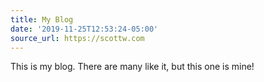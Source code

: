 ```yaml
---
title: My Blog
date: '2019-11-25T12:53:24-05:00'
source_url: https://scottw.com
---
```

This is my blog. There are many like it, but this one is mine!
